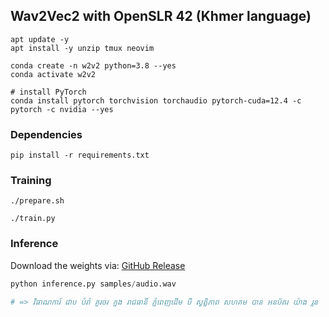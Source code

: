 ## Wav2Vec2 with OpenSLR 42 (Khmer language)

```shell
apt update -y
apt install -y unzip tmux neovim
```

```shell
conda create -n w2v2 python=3.8 --yes
conda activate w2v2

# install PyTorch
conda install pytorch torchvision torchaudio pytorch-cuda=12.4 -c pytorch -c nvidia --yes
```

### Dependencies

```shell
pip install -r requirements.txt
```

### Training

```
./prepare.sh

./train.py
```

### Inference

Download the weights via: [GitHub Release](https://github.com/seanghay/wav2vec2-khmer-openslr/releases/tag/v1.0.0)

```python
python inference.py samples/audio.wav

# => វិធាណការ៍ ដាប បំរាំ គួរចរ ក្នុង រាជធានី ភ្នំពេញដើម បី ស្វត្ឋិភាព សហគម បាន អនប័តរ យ៉ាង រ្លូន
```